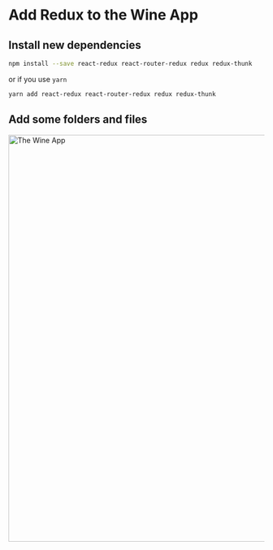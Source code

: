 # Add Redux to the Wine App

## Install new dependencies



```sh
npm install --save react-redux react-router-redux redux redux-thunk
```

or if you use `yarn`

```sh
yarn add react-redux react-router-redux redux redux-thunk
```

## Add some folders and files

<img src='https://github.com/react-bootcamp/react-103/raw/master/instructions/img/files.png' width='800' alt='The Wine App'>
